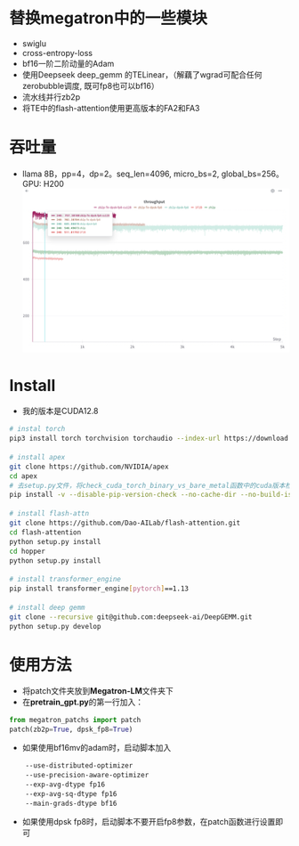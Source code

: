 # 替换megatron中的一些模块

- swiglu
- cross-entropy-loss
- bf16一阶二阶动量的Adam
- 使用Deepseek deep_gemm 的TELinear，（解藕了wgrad可配合任何zerobubble调度, 既可fp8也可以bf16）
- 流水线并行zb2p
- 将TE中的flash-attention使用更高版本的FA2和FA3

# 吞吐量

- llama 8B，pp=4，dp=2。seq_len=4096, micro_bs=2, global_bs=256。GPU: H200
![Local Image](./image.png)

# Install

- 我的版本是CUDA12.8
```bash
# instal torch
pip3 install torch torchvision torchaudio --index-url https://download.pytorch.org/whl/cu126

# install apex
git clone https://github.com/NVIDIA/apex
cd apex
# 去setup.py文件，将check_cuda_torch_binary_vs_bare_metal函数中的cuda版本检测注释掉
pip install -v --disable-pip-version-check --no-cache-dir --no-build-isolation --config-settings "--build-option=--cpp_ext" --config-settings "--build-option=--cuda_ext" ./

# install flash-attn
git clone https://github.com/Dao-AILab/flash-attention.git
cd flash-attention
python setup.py install
cd hopper
python setup.py install

# install transformer_engine
pip install transformer_engine[pytorch]==1.13

# install deep gemm
git clone --recursive git@github.com:deepseek-ai/DeepGEMM.git
python setup.py develop
```

# 使用方法

- 将patch文件夹放到**Megatron-LM**文件夹下
- 在**pretrain_gpt.py**的第一行加入：
```python
from megatron_patchs import patch
patch(zb2p=True, dpsk_fp8=True)
```
- 如果使用bf16mv的adam时，启动脚本加入
```bash
    --use-distributed-optimizer
    --use-precision-aware-optimizer
    --exp-avg-dtype fp16
    --exp-avg-sq-dtype fp16
    --main-grads-dtype bf16
```
- 如果使用dpsk fp8时，启动脚本不要开启fp8参数，在patch函数进行设置即可